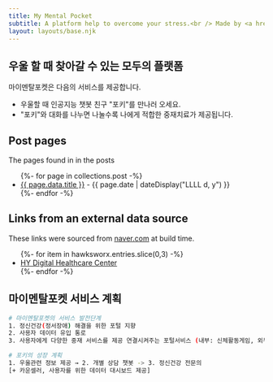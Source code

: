 ```yaml
---
title: My Mental Pocket
subtitle: A platform help to overcome your stress.<br /> Made by <a href="https://digitalhealthcare.or.kr">HY Digital Healthcare Center</a> & <a href="https://www.navercloudcorp.com/">Naver Cloud</a>, & <a href="http://www.atommerce.com/">atommerce</a>.
layout: layouts/base.njk
---
```



## 우울 할 때 찾아갈 수 있는 모두의 플랫폼

마이멘탈포켓은 다음의 서비스를 제공합니다.

- 우울할 때 인공지능 챗봇 친구 "포키"를 만나러 오세요.
- "포키"와 대화를 나누면 나눌수록 나에게 적합한 중재치료가 제공됩니다.


## Post pages

The pages found in in the posts

<ul class="listing">
{%- for page in collections.post -%}
  <li>
    <a href="{{ page.url }}">{{ page.data.title }}</a> -
    <time datetime="{{ page.date }}">{{ page.date | dateDisplay("LLLL d, y") }}</time>
  </li>
{%- endfor -%}
</ul>

## Links from an external data source

These links were sourced from [naver.com](https://www.hawksworx.com/feed.json) at build time.

<ul class="listing">
{%- for item in hawksworx.entries.slice(0,3) -%}
  <li>
    <a href="https://digitalhealthcare.or.kr">HY Digital Healthcare Center</a>
  </li>
{%- endfor -%}
</ul>

## 마이멘탈포켓 서비스 계획

```bash
# 마이멘탈포켓의 서비스 발전단계
1. 정신건강(정서장애) 해결을 위한 포털 지향
2. 사용자 데이터 유입 통로
3. 사용자에게 다양한 중재 서비스를 제공 연결시켜주는 포털서비스 (내부: 신체활동게임, 외부: 다양한 중재 서비스) 

# 포키의 성장 계획
1. 우울관련 정보 제공 → 2. 개별 상담 챗봇 -> 3. 정신건강 전문의
[+ 카운셀러, 사용자를 위한 데이터 대시보드 제공]

```





